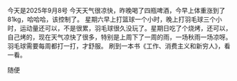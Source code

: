 
今天是2025年9月8号
今天天气很凉快，昨晚喝了四瓶啤酒，今早上体重涨到了81kg，哈哈哈，该控制了。
星期六早上打篮球一个小时，晚上打羽毛球三个小时，运动量还可以，不是很累，羽毛球很久没玩了。星期日吃了个烧烤，还可以，自己烤的，现在天气凉快了很多，特别是上周下了一周的雨，一场秋雨一场凉呀。羽毛球需要每周都打一打，才舒服。
刷到一本书《工作、消费主义和新穷人》，看一看。

随便

